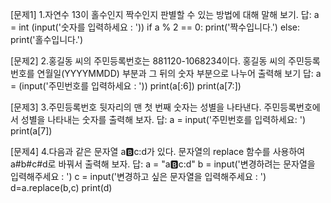 [문제1]
1.자연수 13이 홀수인지 짝수인지 판별할 수 있는 방법에 대해 말해 보기.
답:
a = int (input('숫자를 입력하세요 : '))
if a % 2 == 0:
    print('짝수입니다.')
else:
    print('홀수입니다.')

[문제2]
2.홍길동 씨의 주민등록번호는 881120-1068234이다. 홍길동 씨의 주민등록번호를 연월일(YYYYMMDD) 부분과 그 뒤의 숫자 부분으로 나누어 출력해 보기
답:
a = (input('주민번호를 입력하세요 : '))
print(a[:6])
print(a[7:])

[문제3]
3.주민등록번호 뒷자리의 맨 첫 번째 숫자는 성별을 나타낸다. 주민등록번호에서 성별을 나타내는 숫자를 출력해 보자.
답:
a = input('주민번호를 입력하세요: ')
print(a[7])

[문제4]
4.다음과 같은 문자열 a:b:c:d가 있다. 문자열의 replace 함수를 사용하여 a#b#c#d로 바꿔서 출력해 보자.
답:
a = "a:b:c:d"
b = input('변경하려는 문자열을 입력해주세요 : ')
c = input('변경하고 싶은 문자열을 입력해주세요 : ')
d=a.replace(b,c)
print(d)
